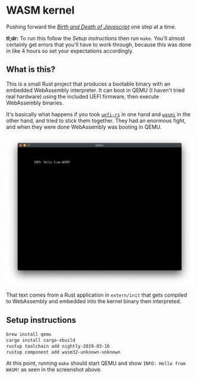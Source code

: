 # WASM kernel

Pushing forward the [_Birth and Death of Javascript_](https://www.destroyallsoftware.com/talks/the-birth-and-death-of-javascript) one step at a time.

**tl;dr:** To run this follow the _Setup instructions_ then run `make`. You'll almost certainly get errors that you'll have to
work through, because this was done in like 4 hours so set your expectations accordingly.

## What is this?

This is a small Rust project that produces a bootable binary with an embedded WebAssembly interpreter. It can boot in QEMU (I
haven't tried real hardware) using the included UEFI firmware, then execute WebAssembly binaries.

It's basically what happens if you took [`uefi-rs`](https://crates.io/crates/uefi) in one hand and 
[`wasmi`](https://crates.io/crates/wasmi) in the other hand, and tried to stick them together. They had an enormous fight, and
when they were done WebAssembly was booting in QEMU.

![Screenshot](doc/images/screenshot.png)

That text comes from a Rust application in `extern/init` that gets compiled to WebAssembly and embedded into the kernel binary then interpreted.

## Setup instructions

```
brew install qemu
cargo install cargo-xbuild
rustup toolchain add nightly-2019-03-16
rustup component add wasm32-unknown-unknown
```

At this point, running `make` should start QEMU and show `INFO: Hello from WASM!` as seen in the screenshot above.

